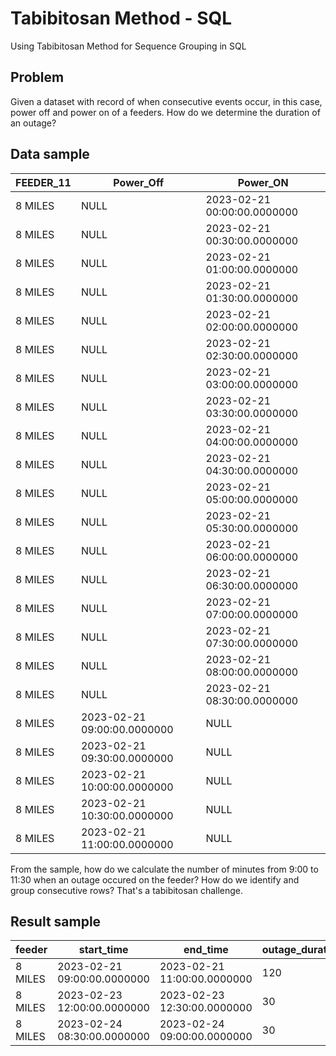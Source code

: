# Tabibitosan Method - SQL
Using Tabibitosan Method for Sequence Grouping in SQL

## Problem
Given a dataset with record of when consecutive events occur, in this case, power off and power on of a feeders. 
How do we determine the duration of an outage?

## Data sample
| FEEDER_11 | Power_Off                      | Power_ON                       |
|-----------|--------------------------------|--------------------------------|
| 8 MILES   | NULL                           | 2023-02-21 00:00:00.0000000    |
| 8 MILES   | NULL                           | 2023-02-21 00:30:00.0000000    |
| 8 MILES   | NULL                           | 2023-02-21 01:00:00.0000000    |
| 8 MILES   | NULL                           | 2023-02-21 01:30:00.0000000    |
| 8 MILES   | NULL                           | 2023-02-21 02:00:00.0000000    |
| 8 MILES   | NULL                           | 2023-02-21 02:30:00.0000000    |
| 8 MILES   | NULL                           | 2023-02-21 03:00:00.0000000    |
| 8 MILES   | NULL                           | 2023-02-21 03:30:00.0000000    |
| 8 MILES   | NULL                           | 2023-02-21 04:00:00.0000000    |
| 8 MILES   | NULL                           | 2023-02-21 04:30:00.0000000    |
| 8 MILES   | NULL                           | 2023-02-21 05:00:00.0000000    |
| 8 MILES   | NULL                           | 2023-02-21 05:30:00.0000000    |
| 8 MILES   | NULL                           | 2023-02-21 06:00:00.0000000    |
| 8 MILES   | NULL                           | 2023-02-21 06:30:00.0000000    |
| 8 MILES   | NULL                           | 2023-02-21 07:00:00.0000000    |
| 8 MILES   | NULL                           | 2023-02-21 07:30:00.0000000    |
| 8 MILES   | NULL                           | 2023-02-21 08:00:00.0000000    |
| 8 MILES   | NULL                           | 2023-02-21 08:30:00.0000000    |
| 8 MILES   | 2023-02-21 09:00:00.0000000    | NULL                           |
| 8 MILES   | 2023-02-21 09:30:00.0000000    | NULL                           |
| 8 MILES   | 2023-02-21 10:00:00.0000000    | NULL                           |
| 8 MILES   | 2023-02-21 10:30:00.0000000    | NULL                           |
| 8 MILES   | 2023-02-21 11:00:00.0000000    | NULL                           |

From the sample, how do we calculate the number of minutes from 9:00 to 11:30 when an outage occured on the feeder? How do we identify and group consecutive rows? That's a tabibitosan challenge. 

## Result sample
| feeder   | start_time                      | end_time                        | outage_duration_minutes |
|----------|---------------------------------|---------------------------------|-------------------------|
| 8 MILES  | 2023-02-21 09:00:00.0000000     | 2023-02-21 11:00:00.0000000     | 120                     |
| 8 MILES  | 2023-02-23 12:00:00.0000000     | 2023-02-23 12:30:00.0000000     | 30                      |
| 8 MILES  | 2023-02-24 08:30:00.0000000     | 2023-02-24 09:00:00.0000000     | 30                      |
